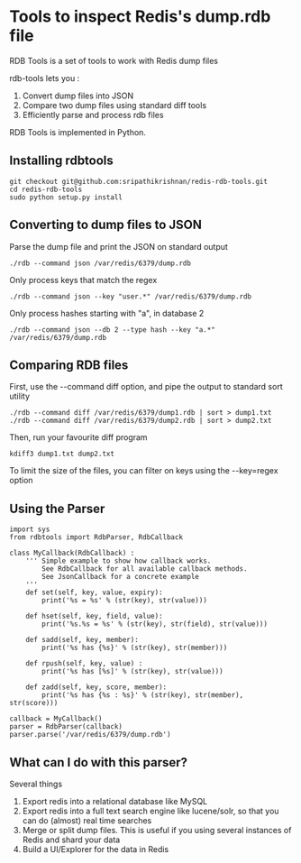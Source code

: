 # Tools to inspect Redis's dump.rdb file #

RDB Tools is a set of tools to work with Redis dump files

rdb-tools lets you : 
 
 1.  Convert dump files into JSON
 2.  Compare two dump files using standard diff tools
 3.  Efficiently parse and process rdb files

RDB Tools is implemented in Python. 

## Installing rdbtools ##

    git checkout git@github.com:sripathikrishnan/redis-rdb-tools.git
    cd redis-rdb-tools
    sudo python setup.py install

## Converting to dump files to JSON ##

Parse the dump file and print the JSON on standard output

    ./rdb --command json /var/redis/6379/dump.rdb
    
Only process keys that match the regex

    ./rdb --command json --key "user.*" /var/redis/6379/dump.rdb
    
Only process hashes starting with "a", in database 2 

    ./rdb --command json --db 2 --type hash --key "a.*" /var/redis/6379/dump.rdb


## Comparing RDB files ##

First, use the --command diff option, and pipe the output to standard sort utility

    ./rdb --command diff /var/redis/6379/dump1.rdb | sort > dump1.txt
    ./rdb --command diff /var/redis/6379/dump2.rdb | sort > dump2.txt
    
Then, run your favourite diff program

    kdiff3 dump1.txt dump2.txt

To limit the size of the files, you can filter on keys using the --key=regex option

## Using the Parser ##

    import sys
    from rdbtools import RdbParser, RdbCallback

    class MyCallback(RdbCallback) :
        ''' Simple example to show how callback works. 
            See RdbCallback for all available callback methods.
            See JsonCallback for a concrete example
        ''' 
        def set(self, key, value, expiry):
            print('%s = %s' % (str(key), str(value)))
        
        def hset(self, key, field, value):
            print('%s.%s = %s' % (str(key), str(field), str(value)))
        
        def sadd(self, key, member):
            print('%s has {%s}' % (str(key), str(member)))
        
        def rpush(self, key, value) :
            print('%s has [%s]' % (str(key), str(value)))
        
        def zadd(self, key, score, member):
            print('%s has {%s : %s}' % (str(key), str(member), str(score)))

    callback = MyCallback()
    parser = RdbParser(callback)
    parser.parse('/var/redis/6379/dump.rdb')

## What can I do with this parser? ## 
Several things 

 1.  Export redis into a relational database like MySQL
 2.  Export redis into a full text search engine like lucene/solr, so that you can do (almost) real time searches
 3.  Merge or split dump files. This is useful if you using several instances of Redis and shard your data
 4.  Build a UI/Explorer for the data in Redis

